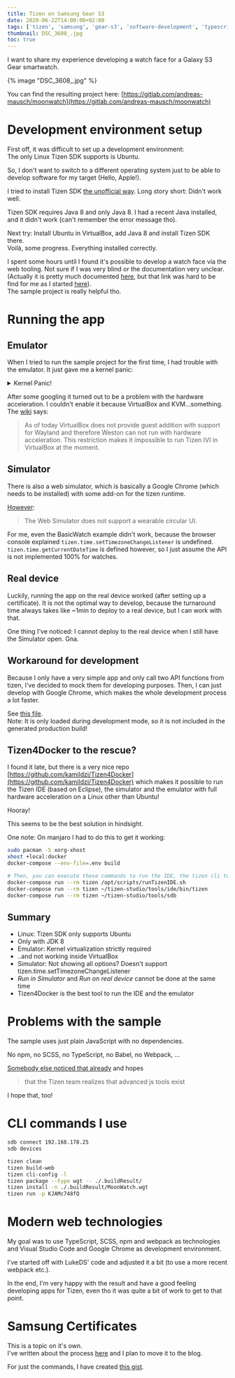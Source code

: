 ```yaml
---
title: Tizen on Samsung Gear S3
date: 2020-06-22T14:00:00+02:00
tags: ['tizen', 'samsung', 'gear-s3', 'software-development', 'typescript']
thumbnail: DSC_3608_.jpg
toc: true
---
```


I want to share my experience developing a watch face for a Galaxy S3 Gear smartwatch.

{% image "DSC_3608_.jpg" %}

You can find the resulting project here: [https://gitlab.com/andreas-mausch/moonwatch](https://gitlab.com/andreas-mausch/moonwatch)

# Development environment setup

First off, it was difficult to set up a development environment:  
The only Linux Tizen SDK supports is Ubuntu.

So, I don't want to switch to a different operating system just to be able to develop software for my target (Hello, Apple!).

I tried to install Tizen SDK [the unofficial way](https://www.linuxsecrets.com/archlinux-wiki/wiki.archlinux.org/index.php/Tizen_SDK.html). Long story short: Didn't work well.

Tizen SDK requires Java 8 and only Java 8. I had a recent Java installed, and it didn't work (can't remember the error message tho).

Next try: Install Ubuntu in VirtualBox, add Java 8 and install Tizen SDK there.  
Voilà, some progress. Everything installed correctly.

I spent some hours until I found it's possible to develop a watch face via the web tooling. Not sure if I was very blind or the documentation very unclear.
(Actually it is pretty much documented [here](https://docs.tizen.org/application/web/get-started/wearable-watch/first-app-watch/), but that link was hard to be find for me as I started [here](https://developer.samsung.com/galaxy-watch-develop/creating-your-first-app/overview.html)).  
The sample project is really helpful tho.

# Running the app

## Emulator

When I tried to run the sample project for the first time, I had trouble with the emulator.
It just gave me a kernel panic:

<details>
  <summary>Kernel Panic!</summary>
  <pre>
    *** Setting model-config.xml
    [   19.584182] system_info_ini (1250) used greatest stack depth: 6220 bytes left
    Illegal instruction
    Illegal instruction
    - width=360, height=360
    Illegal instruction
    Illegal instruction
    Illegal instruction
    - dpi=301
    /init: /new_root/etc/emulator/prerun.d/set-model-config.sh: line 109: /new_root/usr/bin/system_info_update_db: not found
    /init: /new_root/etc/emulator/prerun.d/set-model-config.sh: line 109: /new_root/usr/bin/system_info_update_db: not found
    [1;34mSwitching root...[0m
    [   20.541447] Kernel panic - not syncing: Attempted to kill init! exitcode=0x00000004
    [   20.541447] 
    [   20.542005] CPU: 2 PID: 1 Comm: systemd Tainted: G S      W       4.4.35 #1
    [   20.542315] Hardware name: QEMU Standard PC (i440FX + PIIX, 1996), BIOS rel-1.10.1-0-g8891697-prebuilt.qemu-project.org 04/01/2014
    [   20.542798]  00000000 00000046 df4c3e20 c120c92a df4d0000 c189c098 df4c3e38 c10d3937
    [   20.543203]  c189c098 df4d0000 c189c098 df4d0000 df4c3e74 c103b4ec c179bca9 00000004
    [   20.543641]  df4d047c df4d0000 00000001 de786738 00000000 df4c3e5c df4c3e60 df4c3e60
    [   20.544032] Call Trace:
    [   20.544173]  [&lt;c120c92a&gt;] dump_stack+0x5d/0x84
    [   20.544370]  [&lt;c10d3937&gt;] panic+0x86/0x1aa
    [   20.544565]  [&lt;c103b4ec&gt;] do_exit+0x436/0x85a
    [   20.544764]  [&lt;c103b978&gt;] do_group_exit+0x37/0x84
    [   20.544970]  [&lt;c1043624&gt;] get_signal+0x4b9/0x507
    [   20.545175]  [&lt;c1002114&gt;] do_signal+0x1e/0x4c7
    [   20.545385]  [&lt;c10027f1&gt;] ? do_trap+0x74/0x7a
    [   20.545571]  [&lt;c10028b5&gt;] ? do_error_trap+0xae/0xb9
    [   20.545781]  [&lt;c1112109&gt;] ? SyS_fstatat64+0x2f/0x34
    [   20.545995]  [&lt;c10011c8&gt;] prepare_exit_to_usermode+0x57/0x92
    [   20.546219]  [&lt;c1002dc7&gt;] ? do_overflow+0x1a/0x1a
    [   20.546403]  [&lt;c1628a4d&gt;] resume_userspace+0xd/0x14
    [   20.546592]  [&lt;c1002dc7&gt;] ? do_overflow+0x1a/0x1a
    [   20.550408] Kernel Offset: disabled
    [   20.550408] ---[ end Kernel panic - not syncing: Attempted to kill init! exitcode=0x00000004
    [   20.550408] 
  </pre>
</details>

After some googling it turned out to be a problem with the hardware acceleration. I couldn't enable it because VirtualBox and KVM...something.  
The [wiki](https://wiki.tizen.org/Emulator#Tizen:Common_on_virtualbox) says:

> As of today VirtualBox does not provide guest addition with support for Wayland and therefore Weston can not run with hardware acceleration. This restriction makes it impossible to run Tizen IVI in VirtualBox at the moment.

## Simulator

There is also a web simulator, which is basically a Google Chrome (which needs to be installed) with some add-on for the tizen runtime.

[However](https://developer.tizen.org/development/tizen-studio/web-tools/using-web-simulator):

> The Web Simulator does not support a wearable circular UI.

For me, even the BasicWatch example didn't work, because the browser console explained `tizen.time.setTimezoneChangeListener` is undefined.
`tizen.time.getCurrentDateTime` is defined however, so I just assume the API is not implemented 100% for watches.

## Real device

Luckily, running the app on the real device worked (after setting up a certificate).
It is not the optimal way to develop, because the turnaround time always takes like ~1min to deploy to a real device, but I can work with that.

One thing I've noticed: I cannot deploy to the real device when I still have the Simulator open. Gna.

## Workaround for development

Because I only have a very simple app and only call two API functions from tizen,
I've decided to mock them for developing purposes.
Then, I can just develop with Google Chrome, which makes the whole development process a lot faster.

See [this file](https://gitlab.com/andreas-mausch/moonwatch/-/blob/70966b3513b68ebdc77a5d21438b9136814e2661/tizen/tizenMock.ts).  
Note: It is only loaded during development mode, so it is not included in the generated production build!

## Tizen4Docker to the rescue?

I found it late, but there is a very nice repo [https://github.com/kamildzi/Tizen4Docker](https://github.com/kamildzi/Tizen4Docker) which makes it possible to run the Tizen IDE (based on Eclipse), the simulator and the emulator with full hardware acceleration on a Linux other than Ubuntu!

Hooray!

This seems to be the best solution in hindsight.

One note: On manjaro I had to do this to get it working:

```bash
sudo pacman -S xorg-xhost
xhost +local:docker
docker-compose --env-file=.env build

# Then, you can execute these commands to run the IDE, the tizen cli tool or the sdb tool
docker-compose run --rm tizen /opt/scripts/runTizenIDE.sh
docker-compose run --rm tizen ~/tizen-studio/tools/ide/bin/tizen
docker-compose run --rm tizen ~/tizen-studio/tools/sdb
```

## Summary

- Linux: Tizen SDK only supports Ubuntu
- Only with JDK 8
- Emulator: Kernel virtualization strictly required
- ..and not working inside VirtualBox
- Simulator: Not showing all options? Doesn't support tizen.time.setTimezoneChangeListener
- *Run in Simulator* and *Run on real device* cannot be done at the same time
- Tizen4Docker is the best tool to run the IDE and the emulator

# Problems with the sample

The sample uses just plain JavaScript with no dependencies.

No npm, no SCSS, no TypeScript, no Babel, no Webpack, ...

[Somebody else noticed that already](https://github.com/LukeDS-it/tizen-web-base) and hopes

> that the Tizen team realizes that advanced js tools exist

I hope that, too!

# CLI commands I use

```bash
sdb connect 192.168.178.25
sdb devices

tizen clean
tizen build-web
tizen cli-config -l
tizen package --type wgt -- ./.buildResult/
tizen install -n ./.buildResult/MoonWatch.wgt
tizen run -p KJAMc748fQ
```

# Modern web technologies

My goal was to use TypeScript, SCSS, npm and webpack as technologies and Visual Studio Code and Google Chrome as development environment.

I've started off with LukeDS' code and adjusted it a bit (to use a more recent webpack etc.).

In the end, I'm very happy with the result and have a good feeling developing apps for Tizen, even tho it was quite a bit of work to get to that point.

# Samsung Certificates

This is a topic on it's own.  
I've written about the process [here](https://gitlab.com/andreas-mausch/moonwatch/-/blob/master/certificates/CreateSamsungCertificate.md)
and I plan to move it to the blog.

For just the commands, I have created [this gist](https://gist.github.com/andreas-mausch/026413d908ba61cda15981bb4fbcd276).
